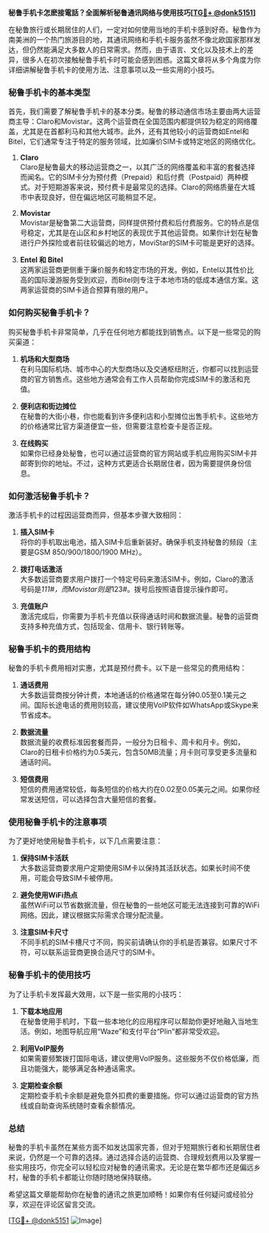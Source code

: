 **秘鲁手机卡怎麽接電話？全面解析秘鲁通讯网络与使用技巧[[TG💪+ @donk5151](https://t.me/s/donk5151)]**

在秘鲁旅行或长期居住的人们，一定对如何使用当地的手机卡感到好奇。秘鲁作为南美洲的一个热门旅游目的地，其通讯网络和手机卡服务虽然不像北欧国家那样发达，但仍然能满足大多数人的日常需求。然而，由于语言、文化以及技术上的差异，很多人在初次接触秘鲁手机卡时可能会感到困惑。这篇文章将从多个角度为你详细讲解秘鲁手机卡的使用方法、注意事项以及一些实用的小技巧。

### 秘鲁手机卡的基本类型

首先，我们需要了解秘鲁手机卡的基本分类。秘鲁的移动通信市场主要由两大运营商主导：Claro和Movistar。这两个运营商在全国范围内都提供较为稳定的网络覆盖，尤其是在首都利马和其他大城市。此外，还有其他较小的运营商如Entel和Bitel，它们通常专注于特定的服务领域，比如廉价SIM卡或特定地区的网络优化。

1. **Claro**  
   Claro是秘鲁最大的移动运营商之一，以其广泛的网络覆盖和丰富的套餐选择而闻名。它的SIM卡分为预付费（Prepaid）和后付费（Postpaid）两种模式。对于短期游客来说，预付费卡是最常见的选择。Claro的网络质量在大城市中表现良好，但在偏远地区可能稍显不足。

2. **Movistar**  
   Movistar是秘鲁第二大运营商，同样提供预付费和后付费服务。它的特点是信号稳定，尤其是在山区和乡村地区的表现优于其他运营商。如果你计划在秘鲁进行户外探险或者前往较偏远的地方，MoviStar的SIM卡可能是更好的选择。

3. **Entel 和 Bitel**  
   这两家运营商更侧重于廉价服务和特定市场的开发。例如，Entel以其性价比高的国际漫游服务受到欢迎，而Bitel则专注于本地市场的低成本通信方案。这两家运营商的SIM卡适合预算有限的用户。

### 如何购买秘鲁手机卡？

购买秘鲁手机卡非常简单，几乎在任何地方都能找到销售点。以下是一些常见的购买渠道：

1. **机场和大型商场**  
   在利马国际机场、城市中心的大型商场以及交通枢纽附近，你都可以找到运营商的官方销售点。这些地方通常会有工作人员帮助你完成SIM卡的激活和充值。

2. **便利店和街边摊位**  
   在秘鲁的大街小巷，你也能看到许多便利店和小型摊位出售手机卡。这些地方的价格通常比官方渠道便宜一些，但需要注意检查卡是否正规。

3. **在线购买**  
   如果你已经身处秘鲁，也可以通过运营商的官方网站或手机应用购买SIM卡并邮寄到你的地址。不过，这种方式更适合长期居住者，因为需要提供身份信息。

### 如何激活秘鲁手机卡？

激活手机卡的过程因运营商而异，但基本步骤大致相同：

1. **插入SIM卡**  
   将你的手机取出电池，插入SIM卡后重新装好。确保手机支持秘鲁的频段（主要是GSM 850/900/1800/1900 MHz）。

2. **拨打电话激活**  
   大多数运营商要求用户拨打一个特定号码来激活SIM卡。例如，Claro的激活号码是*111#，而Movistar则是*123#。拨号后按照语音提示操作即可。

3. **充值账户**  
   激活完成后，你需要为手机卡充值以获得通话时间和数据流量。秘鲁的运营商支持多种充值方式，包括现金、信用卡、银行转账等。

### 秘鲁手机卡的费用结构

秘鲁的手机卡费用相对实惠，尤其是预付费卡。以下是一些常见的费用结构：

1. **通话费用**  
   大多数运营商按分钟计费，本地通话的价格通常在每分钟0.05至0.1美元之间。国际长途电话的费用则较高，建议使用VoIP软件如WhatsApp或Skype来节省成本。

2. **数据流量**  
   数据流量的收费标准因套餐而异，一般分为日租卡、周卡和月卡。例如，Claro的日租卡价格约为0.5美元，包含50MB流量；月卡则可享受更多流量和通话时间。

3. **短信费用**  
   短信的费用通常较低，每条短信的价格大约在0.02至0.05美元之间。如果你经常发送短信，可以选择包含大量短信的套餐。

### 使用秘鲁手机卡的注意事项

为了更好地使用秘鲁手机卡，以下几点需要注意：

1. **保持SIM卡活跃**  
   大多数运营商要求用户定期使用SIM卡以保持其活跃状态。如果长时间不使用，可能会导致SIM卡被停用。

2. **避免使用WiFi热点**  
   虽然WiFi可以节省数据流量，但在秘鲁的一些地区可能无法连接到可靠的WiFi网络。因此，建议根据实际需求合理分配流量。

3. **注意SIM卡尺寸**  
   不同手机的SIM卡槽尺寸不同，购买前请确认你的手机是否兼容。如果尺寸不符，可以联系运营商更换合适尺寸的SIM卡。

### 秘鲁手机卡的使用技巧

为了让手机卡发挥最大效用，以下是一些实用的小技巧：

1. **下载本地应用**  
   在秘鲁使用手机时，下载一些本地化的应用程序可以帮助你更好地融入当地生活。例如，地图导航应用“Waze”和支付平台“Plin”都非常受欢迎。

2. **利用VoIP服务**  
   如果需要频繁拨打国际电话，建议使用VoIP服务。这些服务不仅价格低廉，而且功能强大，能够满足各种通话需求。

3. **定期检查余额**  
   定期检查手机卡余额是避免意外扣费的重要措施。你可以通过运营商的官方热线或自助查询系统随时查看余额情况。

### 总结

秘鲁的手机卡虽然在某些方面不如发达国家完善，但对于短期旅行者和长期居住者来说，仍然是一个可靠的选择。通过选择合适的运营商、合理规划费用以及掌握一些实用技巧，你完全可以轻松应对秘鲁的通讯需求。无论是在繁华都市还是偏远乡村，秘鲁的手机卡都能让你随时随地保持联络。

希望这篇文章能帮助你在秘鲁的通讯之旅更加顺畅！如果你有任何疑问或经验分享，欢迎在评论区留言交流。

[[TG💪+ @donk5151](https://t.me/s/donk5151) ![Image](https://i.postimg.cc/rwNCRYN7/Snipaste-2025-04-30-17-27-05.png)]